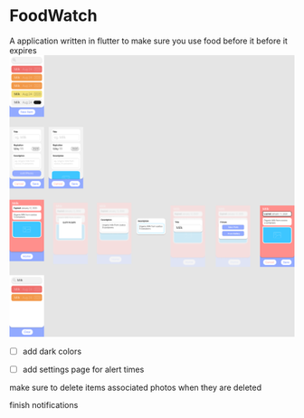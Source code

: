 # FoodWatch

A application written in flutter to make sure you use food before it before it expires
![App Design](/FoodWatch.png)

 - [ ] add dark colors  

 - [ ] add settings page for alert times
 
make sure to delete items associated photos when they are deleted

finish notifications